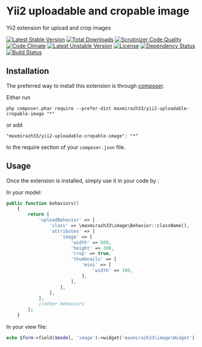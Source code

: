 Yii2 uploadable and cropable image
==================================
Yii2 extension for upload and crop images

[![Latest Stable Version](https://poser.pugx.org/maxmirazh33/yii2-uploadable-cropable-image/v/stable.svg)](https://packagist.org/packages/maxmirazh33/yii2-uploadable-cropable-image)
[![Total Downloads](https://poser.pugx.org/maxmirazh33/yii2-uploadable-cropable-image/downloads.svg)](https://packagist.org/packages/maxmirazh33/yii2-uploadable-cropable-image)
[![Scrutinizer Code Quality](https://scrutinizer-ci.com/g/maxmirazh33/yii2-uploadable-cropable-image/badges/quality-score.png?b=master)](https://scrutinizer-ci.com/g/maxmirazh33/yii2-uploadable-cropable-image/?branch=master)
[![Code Climate](https://codeclimate.com/github/maxmirazh33/yii2-uploadable-cropable-image/badges/gpa.svg)](https://codeclimate.com/github/maxmirazh33/yii2-uploadable-cropable-image)
[![Latest Unstable Version](https://poser.pugx.org/maxmirazh33/yii2-uploadable-cropable-image/v/unstable.svg)](https://packagist.org/packages/maxmirazh33/yii2-uploadable-cropable-image) [![License](https://poser.pugx.org/maxmirazh33/yii2-uploadable-cropable-image/license.svg)](https://packagist.org/packages/maxmirazh33/yii2-uploadable-cropable-image)
[![Dependency Status](https://www.versioneye.com/user/projects/54d1d39f3ca08473b4000156/badge.svg?style=flat)](https://www.versioneye.com/user/projects/54d1d39f3ca08473b4000156)
[![Build Status](https://scrutinizer-ci.com/g/maxmirazh33/yii2-uploadable-cropable-image/badges/build.png?b=master)](https://scrutinizer-ci.com/g/maxmirazh33/yii2-uploadable-cropable-image/build-status/master)

Installation
------------

The preferred way to install this extension is through [composer](http://getcomposer.org/download/).

Either run

```
php composer.phar require --prefer-dist maxmirazh33/yii2-uploadable-cropable-image "*"
```

or add

```
"maxmirazh33/yii2-uploadable-cropable-image": "*"
```

to the require section of your `composer.json` file.


Usage
-----

Once the extension is installed, simply use it in your code by  :

In your model:
```php
public function behaviors()
    {
        return [
            'uploadBehavior' => [
                'class' => \maxmirazh33\image\Behavior::className(),
                'attributes' => [
                    'image' => [
                        'width' => 600,
                        'height' => 300,
                        'crop' => true,
                        'thumbnails' => [
                            'mini' => [
                                'width' => 100,
                            ],
                        ],
                    ],
                ],
            ],
            //other behaviors
        ];
    }
```

In your view file:
```php
echo $form->field($model, 'image')->widget('maxmirazh33\image\Widget');
```
